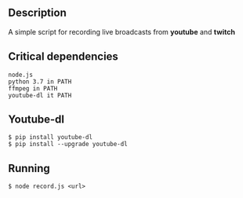 ## Description
A simple script for recording live broadcasts from **youtube** and **twitch**

## Critical dependencies
```
node.js
python 3.7 in PATH
ffmpeg in PATH
youtube-dl it PATH
```
## Youtube-dl
```
$ pip install youtube-dl
$ pip install --upgrade youtube-dl
```

## Running
```
$ node record.js <url>
```
